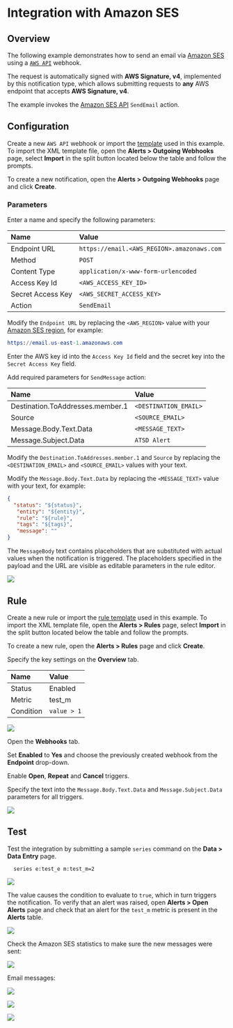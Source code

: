 # Integration with Amazon SES

## Overview

The following example demonstrates how to send an email via [Amazon SES](https://aws.amazon.com/ses) using a [`AWS API`](aws-api.md) webhook.

The request is automatically signed with **AWS Signature, v4**, implemented by this notification type, which allows submitting requests to **any** AWS endpoint that accepts **AWS Signature, v4**.

The example invokes the [Amazon SES API](https://docs.aws.amazon.com/ses/latest/APIReference/API_SendEmail.html) `SendEmail` action.

## Configuration

Create a new `AWS API` webhook or import the [template](./resources/aws-api-ses-notification.xml) used in this example. To import the XML template file, open the **Alerts > Outgoing Webhooks** page, select **Import** in the split button located below the table and follow the prompts.

To create a new notification, open the **Alerts > Outgoing Webhooks** page and click **Create**.

### Parameters

Enter a name and specify the following parameters:

| **Name** | **Value** |
| :--- | :--- |
| Endpoint URL | `https://email.<AWS_REGION>.amazonaws.com` |
| Method | `POST` |
| Content Type | `application/x-www-form-urlencoded` |
| Access Key Id | `<AWS_ACCESS_KEY_ID>` |
| Secret Access Key | `<AWS_SECRET_ACCESS_KEY>` |
| Action | `SendEmail` |

Modify the `Endpoint URL` by replacing the `<AWS_REGION>` value with your [Amazon SES region](https://docs.aws.amazon.com/general/latest/gr/rande.html#ses_region), for example:

```elm
https://email.us-east-1.amazonaws.com
```

Enter the AWS key id into the `Access Key Id` field and the secret key into the `Secret Access Key` field.

Add required parameters for `SendMessage` action:

| **Name** | **Value** |
| :--- | :--- |
| Destination.ToAddresses.member.1 | `<DESTINATION_EMAIL>` |
| Source | `<SOURCE_EMAIL>` |
| Message.Body.Text.Data | `<MESSAGE_TEXT>` |
| Message.Subject.Data | `ATSD Alert` |

Modify the `Destination.ToAddresses.member.1` and `Source` by replacing the `<DESTINATION_EMAIL>` and `<SOURCE_EMAIL>` values with your text.

Modify the `Message.Body.Text.Data` by replacing the `<MESSAGE_TEXT>` value with your text, for example:

```json
{
  "status": "${status}",
   "entity": "${entity}",
   "rule": "${rule}",
   "tags": "${tags}",
   "message": ""
}
```

The `MessageBody` text contains placeholders that are substituted with actual values when the notification is triggered. The placeholders specified in the payload and the URL are visible as editable parameters in the rule editor.

![](./images/aws_api_ses_notification_config.png)

## Rule

Create a new rule or import the [rule template](./resources/aws-api-ses-rule.xml) used in this example. To import the XML template file, open the **Alerts > Rules** page, select **Import** in the split button located below the table and follow the prompts.

To create a new rule, open the **Alerts > Rules** page and click **Create**.

Specify the key settings on the **Overview** tab.

| **Name** | **Value** |
| :-------- | :---- |
| Status | Enabled |
| Metric | test_m |
| Condition | `value > 1` |

![](./images/aws_api_rule_overview.png)

Open the **Webhooks** tab.

Set **Enabled** to **Yes** and choose the previously created webhook from the **Endpoint** drop-down.

Enable **Open**, **Repeat** and **Cancel** triggers.

Specify the text into the `Message.Body.Text.Data` and `Message.Subject.Data` parameters for all triggers.

![](./images/aws_api_ses_rule_notification.png)

## Test

Test the integration by submitting a sample `series` command on the **Data > Data Entry** page.

```ls
  series e:test_e m:test_m=2
```

![](./images/rule_test_commands.png)

The value causes the condition to evaluate to `true`, which in turn triggers the notification.
To verify that an alert was raised, open **Alerts > Open Alerts** page and check that an alert for the `test_m` metric is present in the **Alerts** table.

![](./images/aws_api_ses_alert_open.png)

Check the Amazon SES statistics to make sure the new messages were sent:

![](./images/aws_api_ses_test.png)

Email messages:

![](./images/aws_api_ses_test_email_1.png)

![](./images/aws_api_ses_test_email_2.png)

![](./images/aws_api_ses_test_email_3.png)
